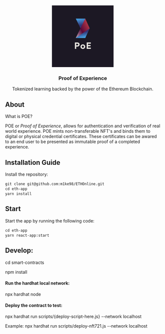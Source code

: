 <p align="center">
  <a href="https://github.com/m1ke98/ETHOnline">
    <img src="https://raw.githubusercontent.com/m1ke98/ETHOnline/main/eth-app/packages/react-app/public/Not%20Transparent%20Background.png" alt="Logo" width="200" height="200">
  </a>
  <h3 align="center">Proof of Experience
</h3>
  <p align="center">
 Tokenized learning backed by the power of the Ethereum Blockchain. 
  <br/>
  </p>
  
  
## About
What is POE?

POE or _Proof of Experience_, allows for authentication and verification of real world experience.
POE mints non-transferable NFT's and binds them to digital or physical credential certificates. 
These certificates can be awared to an end user to be presented as immutable proof of a completed experience. 

  
## Installation Guide
Install the repository:
```
git clone git@github.com:m1ke98/ETHOnline.git
cd eth-app
yarn install
```

## Start
Start the app by running the following code:
```
cd eth-app
yarn react-app:start
```
## Develop:

cd smart-contracts

npm install
#### Run the hardhat local network:
npx hardhat node

#### Deploy the contract to test:
npx hardhat run scripts/{deploy-script-here.js} --network localhost

Example:
npx hardhat run scripts/deploy-nft721.js --network localhost

